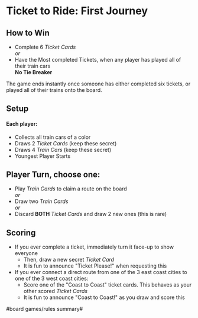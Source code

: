 # Ticket to Ride: First Journey
## How to Win
- Complete 6 *Ticket Cards*   
*or*
- Have the Most completed Tickets, when any player has played all of their train cars   
**No Tie Breaker**

The game ends instantly once someone has either completed six tickets, or played all of their trains onto the board.

## Setup
#### Each player:
  - Collects all train cars of a color
  - Draws 2 *Ticket Cards* (keep these secret)
  - Draws 4 *Train Cars* (keep these secret)
- Youngest Player Starts

## Player Turn, choose one:
- Play *Train Cards* to claim a route on the board   
*or*
- Draw two *Train Cards*   
*or*
- Discard **BOTH** *Ticket Cards* and draw 2 new ones (this is rare)

## Scoring
* If you ever complete a ticket, immediately turn it face-up to show everyone
  * Then, draw a new secret *Ticket Card*
  * It is fun to announce "Ticket Please!" when requesting this
* If you ever connect a direct route from one of the 3 east coast cities to one of the 3 west coast cities:
  * Score one of the "Coast to Coast" ticket cards. This behaves as your other scored *Ticket Cards*
  * It is fun to announce "Coast to Coast!" as you draw and score this

#board games/rules summary#